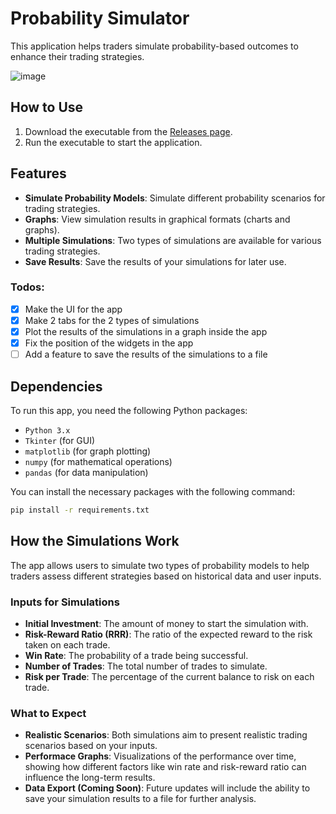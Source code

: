 # Probability Simulator

This application helps traders simulate probability-based outcomes to enhance their trading strategies.

![image](https://github.com/user-attachments/assets/bcf145f6-e379-4ffd-a340-ef53739623fd)

## How to Use

1. Download the executable from the [Releases page](https://github.com/MR-5OBOT/proability-simulator/releases).
2. Run the executable to start the application.

## Features

- **Simulate Probability Models**: Simulate different probability scenarios for trading strategies.
- **Graphs**: View simulation results in graphical formats (charts and graphs).
- **Multiple Simulations**: Two types of simulations are available for various trading strategies.
- **Save Results**: Save the results of your simulations for later use.

### **Todos:**

- [x] Make the UI for the app
- [x] Make 2 tabs for the 2 types of simulations
- [x] Plot the results of the simulations in a graph inside the app
- [x] Fix the position of the widgets in the app
- [ ] Add a feature to save the results of the simulations to a file

## Dependencies

To run this app, you need the following Python packages:

- `Python 3.x`
- `Tkinter` (for GUI)
- `matplotlib` (for graph plotting)
- `numpy` (for mathematical operations)
- `pandas` (for data manipulation)

You can install the necessary packages with the following command:

```bash
pip install -r requirements.txt
```

## How the Simulations Work

The app allows users to simulate two types of probability models to help traders assess different strategies based on historical data and user inputs.

### Inputs for Simulations

- **Initial Investment**: The amount of money to start the simulation with.
- **Risk-Reward Ratio (RRR)**: The ratio of the expected reward to the risk taken on each trade.
- **Win Rate**: The probability of a trade being successful.
- **Number of Trades**: The total number of trades to simulate.
- **Risk per Trade**: The percentage of the current balance to risk on each trade.

### What to Expect

- **Realistic Scenarios**: Both simulations aim to present realistic trading scenarios based on your inputs.
- **Performace Graphs**: Visualizations of the performance over time, showing how different factors like win rate and risk-reward ratio can influence the long-term results.
- **Data Export (Coming Soon)**: Future updates will include the ability to save your simulation results to a file for further analysis.
